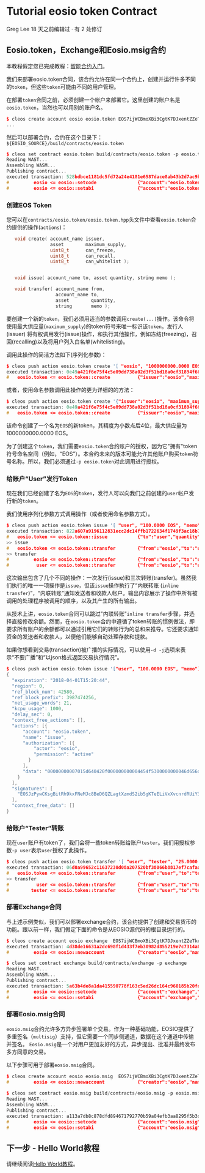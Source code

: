 # Tutorial eosio token Contract
Greg Lee 18 天之前编辑过 · 有 2 处修订

Eosio.token，Exchange和Eosio.msig合约
---------------------------------
本教程假定您已完成教程：[智能合约入门](https://github.com/eostea/eos-wiki/blob/master/docs/10.1.%E6%99%BA%E8%83%BD%E5%90%88%E7%BA%A6%E5%85%A5%E9%97%A8.md)。

我们来部署eosio.token合同，该合约允许在同一个合约上，创建并运行许多不同的`token`，但这些`token`可能由不同的用户管理。

在部署`token`合同之前，必须创建一个帐户来部署它。这里创建的账户名是`eosio.token`，当然也可以用别的账户名。
```cpp
$ cleos create account eosio eosio.token EOS7ijWCBmoXBi3CgtK7DJxentZZeTkeUnaSDvyro9dq7Sd1C3dC4 EOS7ijWCBmoXBi3CgtK7DJxentZZeTkeUnaSDvyro9dq7Sd1C3dC4
...
```
然后可以部署合约，合约在这个目录下：`${EOSIO_SOURCE}/build/contracts/eosio.token`
```cpp
$ cleos set contract eosio.token build/contracts/eosio.token -p eosio.token
Reading WAST...
Assembling WASM...
Publishing contract...
executed transaction: 528bdbce1181dc5fd72a24e4181e6587dace8ab43b2d7ac9b22b2017992a07ad  8708 bytes  10000 cycles
#         eosio <= eosio::setcode               {"account":"eosio.token","vmtype":0,"vmversion":0,"code":"0061736d0100000001ce011d60067f7e7f7f7f7f00...
#         eosio <= eosio::setabi                {"account":"eosio.token","abi":{"types":[],"structs":[{"name":"transfer","base":"","fields":[{"name"...
```
### 创建EOS Token

您可以在`contracts/eosio.token/eosio.token.hpp`头文件中查看`eosio.token`合约提供的操作(`actions`)：
```cpp
   void create( account_name issuer,
                asset        maximum_supply,
                uint8_t      can_freeze,
                uint8_t      can_recall,
                uint8_t      can_whitelist );


   void issue( account_name to, asset quantity, string memo );

   void transfer( account_name from,
                  account_name to,
                  asset        quantity,
                  string       memo );
```
要创建一个新的`token`，我们必须用适当的参数调用`create(...)`操作。该命令将使用最大供应量(`maximum_supply`)的token符号来唯一标识该`token`。发行人(issuer)
将有权调用发行(issue)操作，和执行其他操作，例如冻结(freezing)，召回(recalling)以及将用户列入白名单(whitelisting)。

调用此操作的简洁方法如下(序列化参数)：
```cpp
$ cleos push action eosio.token create '[ "eosio", "1000000000.0000 EOS", 0, 0, 0]' -p eosio.token
executed transaction: 0e49a421f6e75f4c5e09dd738a02d3f51bd18a0cf31894f68d335cd70d9c0e12  260 bytes  1000 cycles
#   eosio.token <= eosio.token::create          {"issuer":"eosio","maximum_supply":"1000000000.0000 EOS","can_freeze":0,"can_recall":0,"can_whitelis...
```
或者，使用命名参数调用此操作的更为详细的的方法：
```cpp
$ cleos push action eosio.token create '{"issuer":"eosio", "maximum_supply":"1000000000.0000 EOS", "can_freeze":0, "can_recall":0, "can_whitelist":0}' -p eosio.token
executed transaction: 0e49a421f6e75f4c5e09dd738a02d3f51bd18a0cf31894f68d335cd70d9c0e12  260 bytes  1000 cycles
#   eosio.token <= eosio.token::create          {"issuer":"eosio","maximum_supply":"1000000000.0000 EOS","can_freeze":0,"can_recall":0,"can_whitelis...
```
该命令创建了一个名为`EOS`的新token，其精度为小数点后4位，最大供应量为1000000000.0000 EOS。

为了创建这个`token`，我们需要`eosio.token`合约账户的授权，因为它"拥有"token符号命名空间（例如，“EOS”）。本合约未来的版本可能允许其他账户购买`token`符号名称。所以，我们必须通过`-p eosio.token`对此调用进行授权。

### 给账户“User”发行Token

现在我们已经创建了名为`EOS`的`token`，发行人可以向我们之前创建的`user`帐户发行新的`token`。

我们使用序列化参数方式调用操作（或者使用命名参数方式）。
```cpp
$ cleos push action eosio.token issue '[ "user", "100.0000 EOS", "memo" ]' -p eosio
executed transaction: 822a607a9196112831ecc2dc14ffb1722634f1749f3ac18b73ffacd41160b019  268 bytes  1000 cycles
#   eosio.token <= eosio.token::issue           {"to":"user","quantity":"100.0000 EOS","memo":"memo"}
>> issue
#   eosio.token <= eosio.token::transfer        {"from":"eosio","to":"user","quantity":"100.0000 EOS","memo":"memo"}
>> transfer
#         eosio <= eosio.token::transfer        {"from":"eosio","to":"user","quantity":"100.0000 EOS","memo":"memo"}
#          user <= eosio.token::transfer        {"from":"eosio","to":"user","quantity":"100.0000 EOS","memo":"memo"}
```
这次输出包含了几个不同的操作：一次发行(issue)和三次转账(transfer)。虽然我们执行的唯一一项操作是`issue`，但该`issue`操作执行了“内联转账
(`inline transfer`)”，“内联转账”通知发送者和收款人帐户。输出内容展示了操作中所有被调用的处理程序被调用的顺序，以及其产生的所有输出。

从技术上讲，`eosio.token`合同可以跳过"内联转账"`inline transfer`步骤，并选择直接修改余额。然而，在`eosio.token`合约中遵循了token转账的惯例做法，即要求所有账户的余额都可以通过引用它们的转账行为的总和来推导。它还要求通知资金的发送者和收款人，以便他们能够自动处理存款和提款。

如果你想看到交易(transaction)被广播的实际情况，可以使用`-d -j`选项来表示“不要广播”和“以json格式返回交易执行情况”。
```cpp
$ cleos push action eosio.token issue '["user", "100.0000 EOS", "memo"]' -p eosio -d -j
{
  "expiration": "2018-04-01T15:20:44",
  "region": 0,
  "ref_block_num": 42580,
  "ref_block_prefix": 3987474256,
  "net_usage_words": 21,
  "kcpu_usage": 1000,
  "delay_sec": 0,
  "context_free_actions": [],
  "actions": [{
      "account": "eosio.token",
      "name": "issue",
      "authorization": [{
          "actor": "eosio",
          "permission": "active"
        }
      ],
      "data": "00000000007015d640420f000000000004454f5300000000046d656d6f"
    }
  ],
  "signatures": [
    "EOSJzPywCKsgBitRh9kxFNeMJc8BeD6QZLagtXzmdS2ib5gKTeELiVxXvcnrdRUiY3ExP9saVkdkzvUNyRZSXj2CLJnj7U42H"
  ],
  "context_free_data": []
}
```
### 给账户“Tester”转账

现在`user`账户有token了，我们会将一些token转账给账户`tester`。我们用授权参数`-p user`表示`user`授权了此操作。
```cpp
$ cleos push action eosio.token transfer '[ "user", "tester", "25.0000 EOS", "m" ]' -p user
executed transaction: 06d0a99652c11637230d08a207520bf38066b8817ef7cafaab2f0344aafd7018  268 bytes  1000 cycles
#   eosio.token <= eosio.token::transfer        {"from":"user","to":"tester","quantity":"25.0000 EOS","memo":"m"}
>> transfer
#          user <= eosio.token::transfer        {"from":"user","to":"tester","quantity":"25.0000 EOS","memo":"m"}
#        tester <= eosio.token::transfer        {"from":"user","to":"tester","quantity":"25.0000 EOS","memo":"m"}
```
### 部署Exchange合同

与上述示例类似，我们可以部署exchange合约，该合约提供了创建和交易货币的功能。跟以前一样，我们假定下面的命令是从EOSIO源代码的根目录运行的。
```cpp
$ cleos create account eosio exchange  EOS7ijWCBmoXBi3CgtK7DJxentZZeTkeUnaSDvyro9dq7Sd1C3dC4 EOS7ijWCBmoXBi3CgtK7DJxentZZeTkeUnaSDvyro9dq7Sd1C3dC4
executed transaction: 4d38de16631a2dc698f1d433f7eb30982d855219e7c7314a888efbbba04e571c  364 bytes  1000 cycles
#         eosio <= eosio::newaccount            {"creator":"eosio","name":"exchange","owner":{"threshold":1,"keys":[{"key":"EOS7ijWCBmoXBi3CgtK7DJxe...

$ cleos set contract exchange build/contracts/exchange -p exchange
Reading WAST...
Assembling WASM...
Publishing contract...
executed transaction: 5a63b4de8a1da415590778f163c5ed26dc164c960185b20fd834c297cf7fa8f4  35172 bytes  10000 cycles
#         eosio <= eosio::setcode               {"account":"exchange","vmtype":0,"vmversion":0,"code":"0061736d0100000001f0023460067f7e7f7f7f7f00600...
#         eosio <= eosio::setabi                {"account":"exchange","abi":{"types":[{"new_type_name":"account_name","type":"name"}],"structs":[{"n...
```
### 部署Eosio.msig合同

`eosio.msig`合约允许多方异步签署单个交易。作为一种基础功能，EOSIO提供了多重签名（`multisig`）支持，但它需要一个同步侧通道，数据在这个通道中传输并签名。
`Eosio.msig`是一个对用户更加友好的方式，异步提出、批准并最终发布多方同意的交易。

以下步骤可用于部署`eosio.msig`合同。
```cpp
$ cleos create account eosio eosio.msig  EOS7ijWCBmoXBi3CgtK7DJxentZZeTkeUnaSDvyro9dq7Sd1C3dC4 EOS7ijWCBmoXBi3CgtK7DJxentZZeTkeUnaSDvyro9dq7Sd1C3dC4
#         eosio <= eosio::newaccount            {"creator":"eosio","name":"eosio.msig","owner":{"threshold":1,"keys":[{"key":"EOS7ijWCBmoXBi3CgtK7DJ...
  
$ cleos set contract eosio.msig build/contracts/eosio.msig -p eosio.msig
Reading WAST...
Assembling WASM...
Publishing contract...
executed transaction: a113a7db8c878dfd894671792770b59a04efb3aa8295f5b3d585daf89c314ec9  8964 bytes  10000 cycles
#         eosio <= eosio::setcode               {"account":"eosio.msig","vmtype":0,"vmversion":0,"code":"0061736d0100000001bd011b60047f7e7e7f0060047...
#         eosio <= eosio::setabi                {"account":"eosio.msig","abi":{"types":[{"new_type_name":"account_name","type":"name"},{"new_type_na...
```
下一步 - Hello World教程
----------------------
请继续阅读[Hello World教程](https://github.com/eostea/eos-wiki/blob/master/docs/10.3.Hello%20World%E5%90%88%E7%BA%A6.md)。
